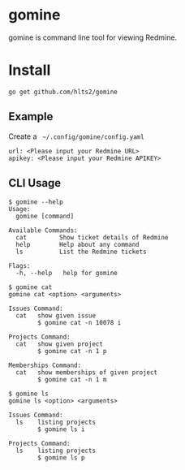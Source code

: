 # gomine

gomine is command line tool for viewing Redmine.

# Install

```
go get github.com/hlts2/gomine
```

## Example

Create a ` ~/.config/gomine/config.yaml`

```
url: <Please input your Redmine URL>
apikey: <Please input your Redmine APIKEY>
```

## CLI Usage


```
$ gomine --help
Usage:
  gomine [command]

Available Commands:
  cat         Show ticket details of Redmine
  help        Help about any command
  ls          List the Redmine tickets

Flags:
  -h, --help   help for gomine
```

```
$ gomine cat
gomine cat <option> <arguments>

Issues Command:
  cat   show given issue
        $ gomine cat -n 10078 i

Projects Command:
  cat   show given project
        $ gomine cat -n 1 p

Memberships Command:
  cat   show memberships of given project
        $ gomine cat -n 1 m
```

```
$ gomine ls
gomine ls <option> <arguments>

Issues Command:
  ls    listing projects
        $ gomine ls i

Projects Command:
  ls    listing projects
        $ gomine ls p
```
